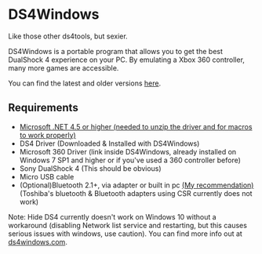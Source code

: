 # DS4Windows

Like those other ds4tools, but sexier.

DS4Windows is a portable program that allows you to get the best DualShock 4 experience on your PC. By emulating a Xbox 360 controller, many more games are accessible.

You can find the latest and older versions [here](https://github.com/Ryochan7/DS4Windows/releases).

## Requirements

- [Microsoft .NET 4.5 or higher (needed to unzip the driver and for macros to work properly)](http://www.microsoft.com/en-us/download/details.aspx?id=42642)
- DS4 Driver (Downloaded & Installed with DS4Windows)
- Microsoft 360 Driver (link inside DS4Windows, already installed on Windows 7 SP1 and higher or if you've used a 360 controller before)
- Sony DualShock 4 (This should be obvious)
- Micro USB cable
- (Optional)Bluetooth 2.1+, via adapter or built in pc [(My recommendation)](http://www.amazon.com/gp/product/B004LNXO28/ref=oh_aui_search_detailpage?ie=UTF8&psc=1) (Toshiba's bluetooth & Bluetooth adapters using CSR currently does not work)

Note: Hide DS4 currently doesn't work on Windows 10 without a workaround (disabling Network list service and restarting, but this causes serious issues with windows, use caution).
You can find more info out at [ds4windows.com](http://ds4windows.com).
